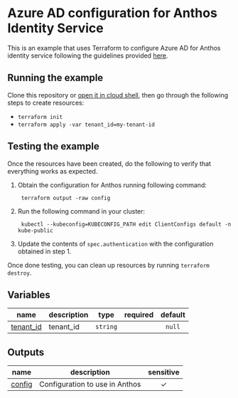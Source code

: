 # Azure AD configuration for Anthos Identity Service

This is an example that uses Terraform to configure Azure AD for Anthos identity service following the guidelines provided [here](https://cloud.google.com/anthos/identity/setup/provider#azure-ad).

## Running the example

Clone this repository or [open it in cloud shell](https://ssh.cloud.google.com/cloudshell/editor?cloudshell_git_repo=https%3A%2F%2Fgithub.com%2Fterraform-google-modules%2Fcloud-foundation-fabric&cloudshell_print=cloud-shell-readme.txt&cloudshell_working_dir=examples%2Fcloud-operations%2Fanthos_azuread), then go through the following steps to create resources:

* `terraform init`
* `terraform apply -var tenant_id=my-tenant-id`

## Testing the example

Once the resources have been created, do the following to verify that everything works as expected.

1. Obtain the configuration for Anthos running following command:

        terraform output -raw config
    
2. Run the following command in your cluster:

        kubectl --kubeconfig=KUBECONFIG_PATH edit ClientConfigs default -n kube-public

3. Update the contents of ```spec.authentication``` with the configuration obtained in step 1.

Once done testing, you can clean up resources by running `terraform destroy`.
<!-- BEGIN TFDOC -->

## Variables

| name | description | type | required | default |
|---|---|:---:|:---:|:---:|
| [tenant_id](variables.tf#L17) | tenant_id | <code>string</code> |  | <code>null</code> |

## Outputs

| name | description | sensitive |
|---|---|:---:|
| [config](outputs.tf#L17) | Configuration to use in Anthos | ✓ |

<!-- END TFDOC -->
